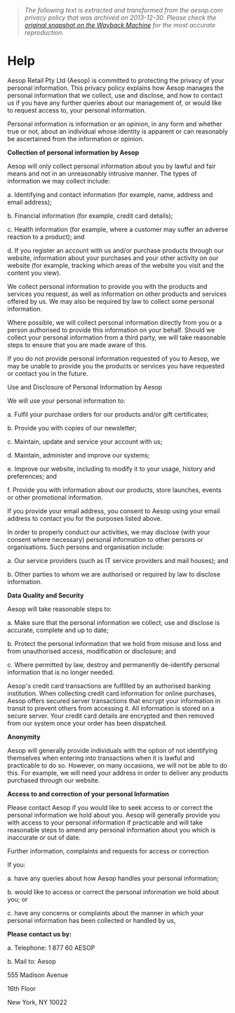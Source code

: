 > *The following text is extracted and transformed from the aesop.com privacy policy that was archived on 2013-12-30. Please check the [original snapshot on the Wayback Machine](https://web.archive.org/web/20131230042850id_/http%3A//www.aesop.com/usa/help/faq/privacy) for the most accurate reproduction.*

# Help

Aesop Retail Pty Ltd (Aesop) is committed to protecting the privacy of your personal information. This privacy policy explains how Aesop manages the personal information that we collect, use and disclose, and how to contact us if you have any further queries about our management of, or would like to request access to, your personal information.

Personal information is information or an opinion, in any form and whether true or not, about an individual whose identity is apparent or can reasonably be ascertained from the information or opinion.

**Collection of personal information by Aesop**

Aesop will only collect personal information about you by lawful and fair means and not in an unreasonably intrusive manner. The types of information we may collect include:

a. Identifying and contact information (for example, name, address and email address);

b. Financial information (for example, credit card details);

c. Health information (for example, where a customer may suffer an adverse reaction to a product); and

d. If you register an account with us and/or purchase products through our website, information about your purchases and your other activity on our website (for example, tracking which areas of the website you visit and the content you view).

We collect personal information to provide you with the products and services you request, as well as information on other products and services offered by us. We may also be required by law to collect some personal information.

Where possible, we will collect personal information directly from you or a person authorised to provide this information on your behalf. Should we collect your personal information from a third party, we will take reasonable steps to ensure that you are made aware of this.

If you do not provide personal information requested of you to Aesop, we may be unable to provide you the products or services you have requested or contact you in the future.

Use and Disclosure of Personal Information by Aesop

We will use your personal information to:

a. Fulfil your purchase orders for our products and/or gift certificates;

b. Provide you with copies of our newsletter;

c. Maintain, update and service your account with us;

d. Maintain, administer and improve our systems;

e. Improve our website, including to modify it to your usage, history and preferences; and

f. Provide you with information about our products, store launches, events or other promotional information.

If you provide your email address, you consent to Aesop using your email address to contact you for the purposes listed above.

In order to properly conduct our activities, we may disclose (with your consent where necessary) personal information to other persons or organisations. Such persons and organisation include:

a. Our service providers (such as IT service providers and mail houses); and

b. Other parties to whom we are authorised or required by law to disclose information.

**Data Quality and Security**

Aesop will take reasonable steps to:

a. Make sure that the personal information we collect, use and disclose is accurate, complete and up to date;

b. Protect the personal information that we hold from misuse and loss and from unauthorised access, modification or disclosure; and

c. Where permitted by law, destroy and permanently de-identify personal information that is no longer needed.

Aesop's credit card transactions are fulfilled by an authorised banking institution. When collecting credit card information for online purchases, Aesop offers secured server transactions that encrypt your information in transit to prevent others from accessing it. All information is stored on a secure server. Your credit card details are encrypted and then removed from our system once your order has been dispatched.

**Anonymity**

Aesop will generally provide individuals with the option of not identifying themselves when entering into transactions when it is lawful and practicable to do so. However, on many occasions, we will not be able to do this. For example, we will need your address in order to deliver any products purchased through our website.

**Access to and correction of your personal Information**

Please contact Aesop if you would like to seek access to or correct the personal information we hold about you. Aesop will generally provide you with access to your personal information if practicable and will take reasonable steps to amend any personal information about you which is inaccurate or out of date.

Further information, complaints and requests for access or correction

If you:

a. have any queries about how Aesop handles your personal information;

b. would like to access or correct the personal information we hold about you; or

c. have any concerns or complaints about the manner in which your personal information has been collected or handled by us,

**Please contact us by:**

a. Telephone: 1 877 60 AESOP

b. Mail to: Aesop

555 Madison Avenue

16th Floor

New York, NY 10022
